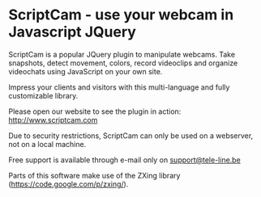 ScriptCam - use your webcam in Javascript JQuery
================================================

ScriptCam is a popular JQuery plugin to manipulate webcams. Take snapshots, detect movement, colors, record videoclips and organize videochats using JavaScript on your own site.

Impress your clients and visitors with this multi-language and fully customizable library.

Please open our website to see the plugin in action: http://www.scriptcam.com

Due to security restrictions, ScriptCam can only be used on a webserver, not on a local machine.

Free support is available through e-mail only on support@tele-line.be

Parts of this software make use of the ZXing library (https://code.google.com/p/zxing/).